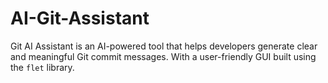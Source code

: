 # AI-Git-Assistant
Git AI Assistant is an AI-powered tool that helps developers generate clear and meaningful Git commit messages. With a user-friendly GUI built using the `flet` library.
